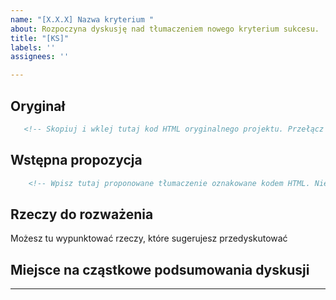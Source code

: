 ```yaml
---
name: "[X.X.X] Nazwa kryterium "
about: Rozpoczyna dyskusję nad tłumaczeniem nowego kryterium sukcesu.
title: "[KS]"
labels: ''
assignees: ''

---
```


## Oryginał
````html
   <!-- Skopiuj i wklej tutaj kod HTML oryginalnego projektu. Przełącz się na gałąź main. Projekty nowych kryteriów znajdziesz w katalogu guidelines/sc/22/ -->
````
## Wstępna propozycja
````html
    <!-- Wpisz tutaj proponowane tłumaczenie oznakowane kodem HTML. Nie zapomnij objąć  znacznikami terminów, które są objaśniane w słowniku. Wpisz je w takiej formie gramatycznej, jakiej wymaga kontekst, np.: <a>terminem słownikowym</a>. Opis struktury plików kryteriów sukcesu jest w Przeczytaj mnie na stronie głównej (README.md)  --> 

````
## Rzeczy do rozważenia
Możesz tu wypunktować rzeczy, które sugerujesz przedyskutować


## Miejsce na  cząstkowe podsumowania dyskusji
---
